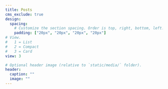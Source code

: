 ```yaml
---
title: Posts
cms_exclude: true
design:
  spacing:
    # Customize the section spacing. Order is top, right, bottom, left.
    padding: ["20px", "20px", "20px", "20px"]
# View.
#   1 = List
#   2 = Compact
#   3 = Card
view: 3

# Optional header image (relative to `static/media/` folder).
header:
  caption: ""
  image: ""
---
```

